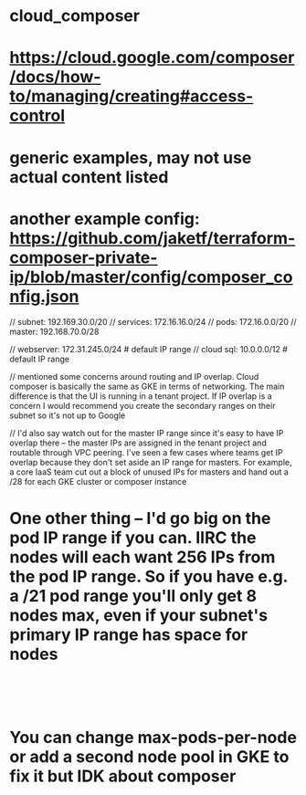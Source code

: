 # cloud_composer

# https://cloud.google.com/composer/docs/how-to/managing/creating#access-control

# generic examples, may not use actual content listed

# another example config: https://github.com/jaketf/terraform-composer-private-ip/blob/master/config/composer_config.json

// subnet: 192.169.30.0/20
// services: 172.16.16.0/24
// pods: 172.16.0.0/20
// master: 192.168.70.0/28

// webserver: 172.31.245.0/24 # default IP range
// cloud sql: 10.0.0.0/12 # default IP range

// mentioned some concerns around routing and IP overlap. Cloud composer is basically the same as GKE in terms of networking. The main difference is that the UI is running in a tenant project. If IP overlap is a concern I would recommend you create the secondary ranges on their subnet so it's not up to Google

// I'd also say watch out for the master IP range since it's easy to have IP overlap there – the master IPs are assigned in the tenant project and routable through VPC peering. I've seen a few cases where teams get IP overlap because they don't set aside an IP range for masters. For example, a core IaaS team cut out a block of unused IPs for masters and hand out a /28 for each GKE cluster or composer instance

# One other thing – I'd go big on the pod IP range if you can. IIRC the nodes will each want 256 IPs from the pod IP range. So if you have e.g. a /21 pod range you'll only get 8 nodes max, even if your subnet's primary IP range has space for nodes

# ​

# You can change max-pods-per-node or add a second node pool in GKE to fix it but IDK about composer
